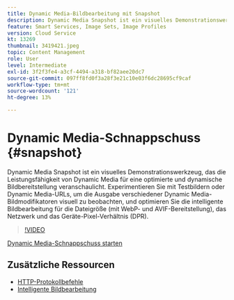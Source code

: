 ```yaml
---
title: Dynamic Media-Bildbearbeitung mit Snapshot
description: Dynamic Media Snapshot ist ein visuelles Demonstrationswerkzeug, das die Leistungsfähigkeit von Dynamic Media für eine optimierte und dynamische Bildbereitstellung veranschaulicht.
feature: Smart Services, Image Sets, Image Profiles
version: Cloud Service
kt: 13269
thumbnail: 3419421.jpeg
topic: Content Management
role: User
level: Intermediate
exl-id: 3f2f3fe4-a3cf-4494-a318-bf82aee20dc7
source-git-commit: 097ff8fd0f3a28f3e21c10e03f6dc28695cf9caf
workflow-type: tm+mt
source-wordcount: '121'
ht-degree: 13%

---
```


# Dynamic Media-Schnappschuss {#snapshot}

Dynamic Media Snapshot ist ein visuelles Demonstrationswerkzeug, das die Leistungsfähigkeit von Dynamic Media für eine optimierte und dynamische Bildbereitstellung veranschaulicht. Experimentieren Sie mit Testbildern oder Dynamic Media-URLs, um die Ausgabe verschiedener Dynamic Media-Bildmodifikatoren visuell zu beobachten, und optimieren Sie die intelligente Bildbearbeitung für die Dateigröße (mit WebP- und AVIF-Bereitstellung), das Netzwerk und das Geräte-Pixel-Verhältnis (DPR).

>[!VIDEO](https://video.tv.adobe.com/v/3419421/?learn=on)

<a href="https://snapshot.scene7.com/" class="spectrum-Button spectrum-Button--primary spectrum-Button--sizeM">
  <span class="spectrum-Button-label has-no-wrap has-text-weight-bold">Dynamic Media-Schnappschuss starten</span>
</a>

## Zusätzliche Ressourcen

* [HTTP-Protokollbefehle](https://experienceleague.adobe.com/docs/dynamic-media-developer-resources/image-serving-api/image-serving-api/http-protocol-reference/command-reference/c-command-reference.html?lang=de)
* [Intelligente Bildbearbeitung](https://experienceleague.adobe.com/docs/experience-manager-cloud-service/content/assets/dynamicmedia/imaging-faq.html)
